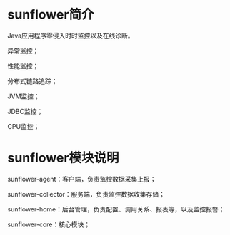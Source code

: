 # sunflower简介

Java应用程序零侵入时时监控以及在线诊断。

异常监控；

性能监控；

分布式链路追踪；

JVM监控；

JDBC监控；

CPU监控；

# sunflower模块说明

sunflower-agent：客户端，负责监控数据采集上报；

sunflower-collector：服务端，负责监控数据收集存储；

sunflower-home：后台管理，负责配置、调用关系、报表等，以及监控报警；

sunflower-core：核心模块；
